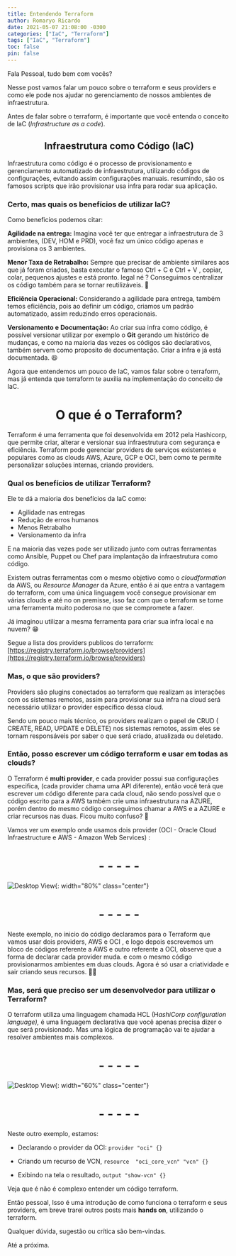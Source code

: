 ```yaml
---
title: Entendendo Terraform
author: Romaryo Ricardo
date: 2021-05-07 21:08:00 -0300
categories: ["IaC", "Terraform"]
tags: ["IaC", "Terraform"]
toc: false
pin: false
---
```


Fala Pessoal, tudo bem com vocês?

Nesse post vamos falar um pouco sobre o terraform e seus providers e como ele pode nos ajudar no gerenciamento de nossos ambientes de infraestrutura.

Antes de falar sobre o terraform, é importante que você entenda o conceito de IaC (*Infrastructure as a code*). 


<h2 style="text-align: center">Infraestrutura como Código (IaC) </h2>

 Infraestrutura como código é o processo de provisionamento e gerenciamento automatizado de infraestrutura, utilizando códigos de configurações, evitando assim configurações manuais. resumindo, são os famosos scripts que irão provisionar usa infra para rodar sua aplicação.

### Certo, mas quais os benefícios de utilizar IaC?

Como beneficios podemos citar:

**Agilidade na entrega:** Imagina você ter que entregar a infraestrutura de 3 ambientes, (DEV, HOM e PRD), você faz um único código apenas e provisiona os 3 ambientes. 

**Menor Taxa de Retrabalho:**  Sempre que precisar de ambiente similares aos que já foram criados, basta executar o famoso Ctrl + C e Ctrl + V , copiar, colar, pequenos ajustes e está pronto. legal né ?  Conseguimos centralizar os código também para se tornar reutilizáveis. 🙂 

**Eficiência Operacional:**  Considerando a agilidade para entrega, também temos eficiência, pois ao definir um código, criamos um padrão automatizado, assim reduzindo erros operacionais.

**Versionamento e** **Documentação:** Ao criar sua infra como código, é possível versionar utilizar por exemplo o **Git** gerando um histórico de mudanças, e como na maioria das vezes os códigos são declarativos, também servem como proposito de documentação. Criar a infra e já está documentada. 😆

Agora que entendemos um pouco de IaC, vamos falar sobre o terraform, mas já entenda que terraform te auxilia na implementação do conceito de IaC.
<br/>

<h1 style="text-align: center"> O que é o Terraform? </h1>
Terraform é uma ferramenta que foi desenvolvida em 2012 pela Hashicorp, que permite criar, alterar e versionar sua infraestrutura com segurança e eficiência. Terraform pode gerenciar providers de serviços existentes e populares como as clouds AWS, Azure, GCP e OCI, bem como te permite personalizar soluções internas, criando providers.


### Qual os benefícios de utilizar Terraform?

Ele te dá a maioria dos benefícios da IaC como:

- Agilidade nas entregas
- Redução de erros humanos
- Menos Retrabalho
- Versionamento da infra

E na maioria das vezes pode ser utilizado junto com outras ferramentas como Ansible, Puppet ou Chef para implantação da infraestrutura como código.

Existem outras ferramentas com o mesmo objetivo como o *cloudformation* da AWS, ou *Resource Manager* da Azure, então é ai que entra a vantagem do terraform, com uma única linguagem você consegue provisionar em várias clouds e até no on premisse, isso faz com que o terraform se torne uma ferramenta muito poderosa no que se compromete a fazer.

Já imaginou utilizar a mesma ferramenta para criar sua infra local e na nuvem? 😁

Segue a lista dos providers publicos do terraform: [https://registry.terraform.io/browse/providers](https://registry.terraform.io/browse/providers)

### Mas, o que são providers?

Providers são plugins conectados ao terraform que realizam as interações com os sistemas remotos, assim para provisionar sua infra na cloud será necessário utilizar o provider especifico dessa cloud. 

Sendo um pouco mais técnico, os providers realizam o papel de CRUD ( CREATE, READ, UPDATE e DELETE) nos sistemas remotos, assim eles se tornam responsáveis por saber o que será criado, atualizada ou deletado.

### Então, posso escrever um código terraform e usar em todas as clouds?

O Terraform é **multi provider**, e cada provider possui sua configurações especifica, (cada provider chama uma API diferente), então você terá que escrever um código diferente para cada cloud, não sendo possível que o código escrito para a AWS também crie uma infraestrutura na AZURE, porém dentro do mesmo código conseguimos chamar a AWS e a AZURE e criar recursos nas duas. Ficou muito confuso? 🤔 

Vamos ver um exemplo onde usamos dois provider (OCI - Oracle Cloud Infraestructure e AWS - Amazon Web Services) :


<h1 style="text-align: center;">- - - - -</h1>

![Desktop View](/assets/img/2021-05-07-entendendo-terraform/code-provider-example.png){: width="80%" class="center"} 

<h1 style="text-align: center;">- - - - -</h1>


Neste exemplo, no inicio do código declaramos para o Terraform que vamos usar dois providers, AWS e OCI , e logo depois escrevemos um bloco de códigos referente a AWS e outro referente a OCI, observe que a forma de declarar cada provider muda. e com o mesmo código provisionarmos ambientes em duas clouds. Agora é só usar a criatividade e sair criando seus recursos. 🎉🎊

### Mas, será que preciso ser um desenvolvedor para utilizar o Terraform?

O terraform utiliza uma linguagem chamada HCL (H*ashiCorp configuration language),* é uma linguagem declarativa que você apenas precisa dizer o que será provisionado. Mas uma lógica de programação vai te ajudar a resolver ambientes mais complexos.

<h1 style="text-align: center;">- - - - -</h1>

![Desktop View](/assets/img/2021-05-07-entendendo-terraform/code-example.png){: width="60%" class="center"} 

<h1 style="text-align: center;">- - - - -</h1>

Neste outro exemplo, estamos:

* Declarando o provider da OCI: `provider "oci" {} `

* Criando um recurso de VCN, `resource  "oci_core_vcn" "vcn" {}`

* Exibindo na tela o resultado, `output "show-vcn" {}`

Veja que é não é complexo entender um código terraform.


Então pessoal, Isso é uma introdução de como funciona o terraform e seus providers, em breve trarei outros posts mais **hands on**, utilizando o terraform.

Qualquer dúvida, sugestão ou crítica são bem-vindas.


Até a próxima.